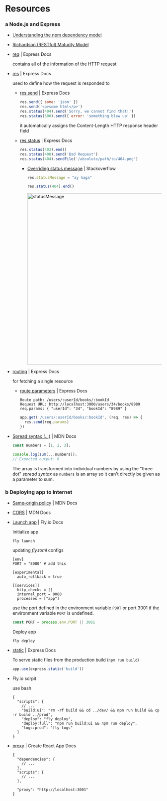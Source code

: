 # Resources

### a Node.js and Express
- [Understanding the npm dependency model](https://lexi-lambda.github.io/blog/2016/08/24/understanding-the-npm-dependency-model/)
- [Richardson (RESTful) Maturity Model](https://martinfowler.com/articles/richardsonMaturityModel.html)
- [req](https://expressjs.com/en/4x/api.html#req) | Express Docs

  contains all of the information of the HTTP request
- [res](https://expressjs.com/en/4x/api.html#res) | Express Docs

  used to define how the request is responded to
  - [res.send](https://expressjs.com/en/4x/api.html#res.send) | Express Docs

    ```js
    res.send({ some: 'json' })
    res.send('<p>some html</p>')
    res.status(404).send('Sorry, we cannot find that!')
    res.status(500).send({ error: 'something blew up' })
    ```
    it automatically assigns the Content-Length HTTP response header field
  - [res.status](https://expressjs.com/en/4x/api.html#res.status) | Express Docs
 
    ```js
    res.status(403).end()
    res.status(400).send('Bad Request')
    res.status(404).sendFile('/absolute/path/to/404.png')
    ```

    - [Overriding status message](https://stackoverflow.com/questions/14154337/how-to-send-a-custom-http-status-message-in-node-express/36507614#36507614) | Stackoverflow

      ```js
      res.statusMessage = "ay haga"
      
      res.status(404).end()
      ```

      <img width="550" alt="statusMessage" src="https://github.com/yousefelassal/fullstackopen/assets/76617202/014543b2-8208-4eb5-b023-1e40ccd6fb8f">

      
    
- [routing](https://expressjs.com/en/guide/routing.html) | Express Docs

  for fetching a single resource
  - [route parameters](https://expressjs.com/en/guide/routing.html#route-parameters) | Express Docs

    ```
    Route path: /users/:userId/books/:bookId
    Request URL: http://localhost:3000/users/34/books/8989
    req.params: { "userId": "34", "bookId": "8989" }
    ```
    
    ```js
    app.get('/users/:userId/books/:bookId', (req, res) => {
      res.send(req.params)
    })
    ```
- [Spread syntax (...)](https://developer.mozilla.org/en-US/docs/Web/JavaScript/Reference/Operators/Spread_syntax) | MDN Docs

  ```js
  const numbers = [1, 2, 3];

  console.log(sum(...numbers));
  // Expected output: 6
  ```
  The array is transformed into individual numbers by using the "three dot" _spread syntax_ as `numbers` is an array so it can't directly be given as a parameter to sum.

### b Deploying app to internet
- [Same-origin policy](https://developer.mozilla.org/en-US/docs/Web/Security/Same-origin_policy) | MDN Docs
- [CORS](https://developer.mozilla.org/en-US/docs/Web/HTTP/CORS) | MDN Docs
- [Launch app](https://fly.io/docs/hands-on/launch-app/) | Fly.io Docs

  Initialize app
  ```
  fly launch
  ```
  updating _fly.toml_ configs
  ```
  [env]
  PORT = "8080" # add this
  
  [experimental]
    auto_rollback = true
  
  [[services]]
    http_checks = []
    internal_port = 8080 
    processes = ["app"]
  ```

  use the port defined in the environment variable `PORT` or port 3001 if the environment variable `PORT` is undefined. 
  ```js
  const PORT = process.env.PORT || 3001
  ```
  Deploy app
  ```
  fly deploy
  ```
- [static](https://expressjs.com/en/starter/static-files.html) | Express Docs

  To serve static files from the production build (`npm run build`)
  ```js
  app.use(express.static('build'))
  ```
- Fly.io scrpit

  use bash
  ```
  {
    "scripts": {
      // ...
      "build:ui": "rm -rf build && cd ../dev/ && npm run build && cp -r build ../prod",
      "deploy": "fly deploy",
      "deploy:full": "npm run build:ui && npm run deploy",    
      "logs:prod": "fly logs"
    }
  }
  ```
- [proxy](https://create-react-app.dev/docs/proxying-api-requests-in-development/) | Create React App Docs
  
  ```
  {
    "dependencies": {
      // ...
    },
    "scripts": {
      // ...
    },
  
    "proxy": "http://localhost:3001"
  }
  ```
